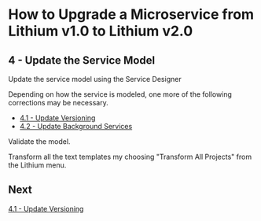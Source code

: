 # How to Upgrade a Microservice from Lithium v1.0 to Lithium v2.0

## 4 - Update the Service Model

Update the service model using the Service Designer

Depending on how the service is modeled, one more of the following corrections may be necessary.

- [4.1 - Update Versioning](./04.1-update-versioning.md)
- [4.2 - Update Background Services](./04.2-update-service-model-background-services.md)

Validate the model.

Transform all the text templates my choosing "Transform All Projects" from the Lithium menu.

## Next

[4.1 - Update Versioning](./04.1-update-versioning.md)